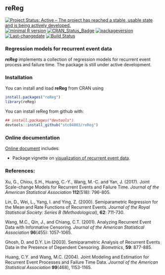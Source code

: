 
**reReg**
---------

[![Project Status: Active – The project has reached a stable, usable state and is being actively developed.](http://www.repostatus.org/badges/latest/active.svg)](http://www.repostatus.org/#active) [![minimal R version](https://img.shields.io/badge/R%3E%3D-3.4.0-6666ff.svg)](https://cran.r-project.org/) [![CRAN\_Status\_Badge](http://www.r-pkg.org/badges/version/reReg)](https://cran.r-project.org/package=reReg) [![packageversion](https://img.shields.io/badge/Package%20version-1.1.5-orange.svg?style=flat-square)](commits/master) [![Last-changedate](https://img.shields.io/badge/last%20change-2018--07--31-yellowgreen.svg)](/commits/master) [![Build Status](https://travis-ci.org/user/pkg.svg?branch=master)](https://travis-ci.org/user/pkg) <!-- README.md is generated from README.Rmd. Please edit that file -->

### Regression models for recurrent event data

***reReg*** implements a collection of regression models for recurrent event process and failure time. The package is still under active development.

### Installation

You can install and load **reReg** from CRAN using

``` r
install.packages("reReg")
library(reReg)
```

You can install reReg from github with:

``` r
## install.packages("devtools")
devtools::install_github("stc04003/reReg")
```

### Online documentation

[Online document](https://www.sychiou.com/reReg/index.html) includes:

-   Package vignette on [visualization of recurrent event data](https://www.sychiou.com/reReg/articles/reReg-plots.html).

### References:

Xu, G., Chiou, S.H., Huang, C.-Y., Wang, M.-C. and Yan, J. (2017). Joint Scale-change Models for Recurrent Events and Failure Time. *Journal of the American Statistical Association* **112**(518): 796-805.

Lin, D., Wei, L., Yang, I. and Ying, Z. (2000). Semiparametric Regression for the Mean and Rate Functions of Recurrent Events. *Journal of the Royal Statistical Society: Series B (Methodological)*, **62**: 711-730.

Wang, M.C., Qin, J., and Chiang, C.T. (2001). Analyzing Recurrent Event Data with Informative Censoring. *Journal of the American Statistical Association* **96**(455): 1057-1065.

Ghosh, D. and D.Y. Lin (2003). Semiparametric Analysis of Recurrent Events Data in the Presence of Dependent Censoring. *Biometrics*, **59**: 877-885.

Huang, C.Y. and Wang, M.C. (2004). Joint Modeling and Estimation for Recurrent Event Processes and Failure Time Data. *Journal of the American Statistical Association* **99**(468), 1153-1165.
